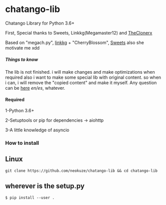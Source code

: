 # chatango-lib
Chatango Library for Python 3.6+

First, Special thanks to Sweets, Linkkg(Megamaster12) and [TheClonerx](https://github.com/linkkg/megach.py)

Based on "megach.py", [linkkg](https://github.com/linkkg/) + "CherryBlossom", [Sweets](https://github.com/sweets/) also she motivate me xdd

##### Things to know
The lib is not finished. i will make changes and make optimizations when required
also i want to make some special lib with original content.
so when i can, i will remove the "copied content" and make it myself.
Any question can be [here](https://palaciodehielo.chatango.com/) *en/es*, whatever.
#### Required
1-Python 3.6+

2-Setuptools or pip for dependencies -> aiohttp

3-A little knowledge of asyncio

### How to install
## Linux
`git clone https://github.com/neokuze/chatango-lib && cd chatango-lib`
## wherever is the setup.py
`$ pip install --user .`
